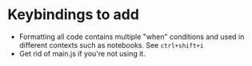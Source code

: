 # Keybindings to add

- Formatting all code contains multiple "when" conditions and used in different contexts such as notebooks. See `ctrl+shift+i`
- Get rid of main.js if you're not using it. 
